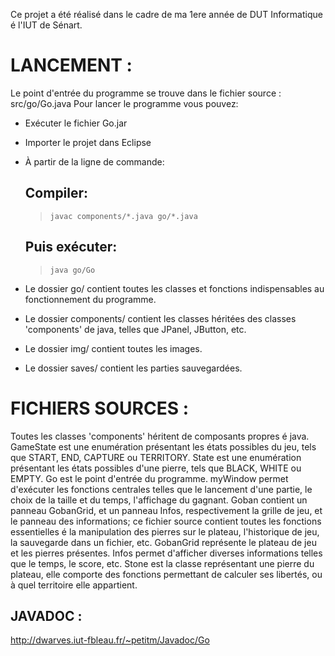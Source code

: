Ce projet a été réalisé dans le cadre de ma 1ere année de DUT Informatique é l'IUT de Sénart.

# LANCEMENT :
Le point d'entrée du programme se trouve dans le fichier source : src/go/Go.java
Pour lancer le programme vous pouvez:
- Exécuter le fichier Go.jar
- Importer le projet dans Eclipse
- À partir de la ligne de commande:
	## Compiler:
	> `javac components/*.java go/*.java`
	## Puis exécuter:
	> `java go/Go`

- Le dossier go/ contient toutes les classes et fonctions indispensables au fonctionnement du programme.
- Le dossier components/ contient les classes héritées des classes 'components' de java, telles que JPanel, JButton, etc.
- Le dossier img/ contient toutes les images.
- Le dossier saves/ contient les parties sauvegardées.

# FICHIERS SOURCES :
Toutes les classes 'components' héritent de composants propres é java.
GameState est une enumération présentant les états possibles du jeu, tels que START, END, CAPTURE ou TERRITORY.
State est une enumération présentant les états possibles d'une pierre, tels que BLACK, WHITE ou EMPTY.
Go est le point d'entrée du programme.
myWindow permet d'exécuter les fonctions centrales telles que le lancement d'une partie, le choix de la taille et du temps, l'affichage du gagnant.
Goban contient un panneau GobanGrid, et un panneau Infos, respectivement la grille de jeu, et le panneau des informations; ce fichier source contient toutes les fonctions essentielles é la manipulation des pierres sur le plateau, l'historique de jeu, la sauvegarde dans un fichier, etc.
GobanGrid représente le plateau de jeu et les pierres présentes.
Infos permet d'afficher diverses informations telles que le temps, le score, etc.
Stone est la classe représentant une pierre du plateau, elle comporte des fonctions permettant de calculer ses libertés, ou à quel territoire elle appartient.

## JAVADOC :
http://dwarves.iut-fbleau.fr/~petitm/Javadoc/Go
